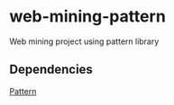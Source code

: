 # web-mining-pattern
Web mining project using pattern library

## Dependencies
[Pattern](https://github.com/clips/pattern)